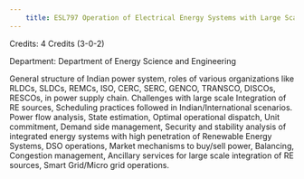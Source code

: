 ```yaml
---
    title: ESL797 Operation of Electrical Energy Systems with Large Scale Integration of Renewable Energy Sources
---
```

Credits: 4 Credits (3-0-2)

Department: Department of Energy Science and Engineering

General structure of Indian power system, roles of various organizations like RLDCs, SLDCs, REMCs, ISO, CERC, SERC, GENCO, TRANSCO, DISCOs, RESCOs, in power supply chain. Challenges with large scale Integration of RE sources, Scheduling practices followed in Indian/International scenarios. Power flow analysis, State estimation, Optimal operational dispatch, Unit commitment, Demand side management, Security and stability analysis of integrated energy systems with high penetration of Renewable Energy Systems, DSO operations, Market mechanisms to buy/sell power, Balancing, Congestion management, Ancillary services for large scale integration of RE sources, Smart Grid/Micro grid operations.